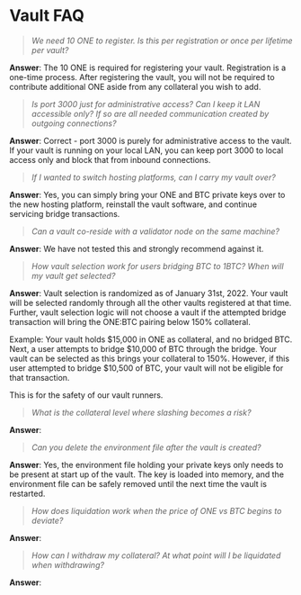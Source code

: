 # Vault FAQ

> _We need 10 ONE to register. Is this per registration or once per lifetime per vault?_

**Answer**: The 10 ONE is required for registering your vault. Registration is a one-time process. After registering the vault, you will not be required to contribute additional ONE aside from any collateral you wish to add.

> _Is port 3000 just for administrative access? Can I keep it LAN accessible only? If so are all needed communication created by outgoing connections?_

**Answer**: Correct - port 3000 is purely for administrative access to the vault. If your vault is running on your local LAN, you can keep port 3000 to local access only and block that from inbound connections.

> _If I wanted to switch hosting platforms, can I carry my vault over?_

**Answer**: Yes, you can simply bring your ONE and BTC private keys over to the new hosting platform, reinstall the vault software, and continue servicing bridge transactions.

> _Can a vault co-reside with a validator node on the same machine?_

**Answer**: We have not tested this and strongly recommend against it.

> _How vault selection work for users bridging BTC to 1BTC? When will my vault get selected?_

**Answer**: Vault selection is randomized as of January 31st, 2022. Your vault will be selected randomly through all the other vaults registered at that time. Further, vault selection logic will not choose a vault if the attempted bridge transaction will bring the ONE:BTC pairing below 150% collateral.

Example: Your vault holds $15,000 in ONE as collateral, and no bridged BTC. Next, a user attempts to bridge $10,000 of BTC through the bridge. Your vault can be selected as this brings your collateral to 150%. However, if this user attempted to bridge $10,500 of BTC, your vault will not be eligible for that transaction.

This is for the safety of our vault runners.

> _What is the collateral level where slashing becomes a risk?_

**Answer**:&#x20;

> _Can you delete the environment file after the vault is created?_

**Answer**: Yes, the environment file holding your private keys only needs to be present at start up of the vault. The key is loaded into memory, and the environment file can be safely removed until the next time the vault is restarted.

> _How does liquidation work when the price of ONE vs BTC begins to deviate?_

**Answer**:

> _How can I withdraw my collateral? At what point will I be liquidated when withdrawing?_

**Answer**:
